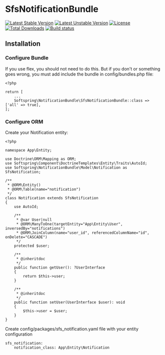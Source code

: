 # SfsNotificationBundle

[![Latest Stable Version](https://poser.pugx.org/softspring/notification-bundle/v/stable.svg)](https://packagist.org/packages/softspring/notification-bundle)
[![Latest Unstable Version](https://poser.pugx.org/softspring/notification-bundle/v/unstable.svg)](https://packagist.org/packages/softspring/notification-bundle)
[![License](https://poser.pugx.org/softspring/notification-bundle/license.svg)](https://packagist.org/packages/softspring/notification-bundle)
[![Total Downloads](https://poser.pugx.org/softspring/notification-bundle/downloads)](https://packagist.org/packages/softspring/notification-bundle)
[![Build status](https://github.com/softspring/notification-bundle/actions/workflows/php.yml/badge.svg?branch=5.2)](https://github.com/softspring/notification-bundle/actions/workflows/php.yml)

## Installation

### Configure Bundle

If you use flex, you should not need to do this. But if you don't or something goes wrong, you must add include
the bundle in config/bundles.php file:

    <?php
    
    return [
        ...
        Softspring\NotificationBundle\SfsNotificationBundle::class => ['all' => true],
    ];

### Configure ORM

Create your Notification entity:

    <?php
    
    namespace App\Entity;
    
    use Doctrine\ORM\Mapping as ORM;
    use Softspring\Component\DoctrineTemplates\Entity\Traits\AutoId;
    use Softspring\NotificationBundle\Model\Notification as SfsNotification;
    
    /**
     * @ORM\Entity()
     * @ORM\Table(name="notification")
     */
    class Notification extends SfsNotification
    {
        use AutoId;
        
        /**
         * @var User|null
         * @ORM\ManyToOne(targetEntity="App\Entity\User", inversedBy="notifications")
         * @ORM\JoinColumn(name="user_id", referencedColumnName="id", onDelete="CASCADE")
         */
        protected $user;
        
        /**
         * @inheritdoc
         */
        public function getUser(): ?UserInterface
        {
            return $this->user;
        }
    
        /**
         * @inheritdoc
         */
        public function setUser(UserInterface $user): void
        {
            $this->user = $user;
        }
    }


Create config/packages/sfs_notification.yaml file with your entity configuration

    sfs_notification:
        notification_class: App\Entity\Notification
